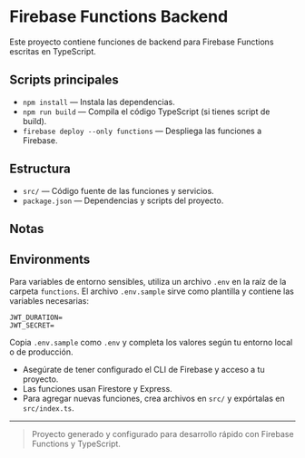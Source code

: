 # Firebase Functions Backend

Este proyecto contiene funciones de backend para Firebase Functions escritas en TypeScript.

## Scripts principales

- `npm install` — Instala las dependencias.
- `npm run build` — Compila el código TypeScript (si tienes script de build).
- `firebase deploy --only functions` — Despliega las funciones a Firebase.

## Estructura

- `src/` — Código fuente de las funciones y servicios.
- `package.json` — Dependencias y scripts del proyecto.

## Notas

## Environments

Para variables de entorno sensibles, utiliza un archivo `.env` en la raíz de la carpeta `functions`.
El archivo `.env.sample` sirve como plantilla y contiene las variables necesarias:

```
JWT_DURATION=
JWT_SECRET=
```

Copia `.env.sample` como `.env` y completa los valores según tu entorno local o de producción.

- Asegúrate de tener configurado el CLI de Firebase y acceso a tu proyecto.
- Las funciones usan Firestore y Express.
- Para agregar nuevas funciones, crea archivos en `src/` y expórtalas en `src/index.ts`.

---

> Proyecto generado y configurado para desarrollo rápido con Firebase Functions y TypeScript.
